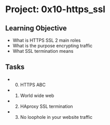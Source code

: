 # Project: 0x10-https_ssl

## Learning Objective
+ What is HTTPS SSL 2 main roles
+ What is the purpose encrypting traffic
+ What SSL termination means

## Tasks
+ 0. HTTPS ABC
+ 1. World wide web 
+ 2. HAproxy SSL termination
+ 3. No loophole in your website traffic
